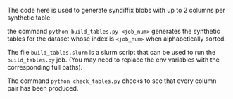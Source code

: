 The code here is used to generate syndiffix blobs with up to 2 columns per synthetic table

the command `python build_tables.py <job_num>` generates the synthetic tables for the dataset whose index is `<job_num>` when alphabetically sorted.

The file `build_tables.slurm` is a slurm script that can be used to run the `build_tables.py` job. (You may need to replace the env variables with the corresponding full paths).

The command `python check_tables.py` checks to see that every column pair has been produced.